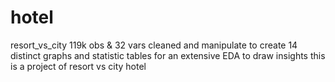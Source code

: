 # hotel
resort_vs_city
119k obs & 32 vars cleaned and manipulate to create 14 distinct graphs and statistic tables for an extensive EDA to draw insights
this is a project of resort vs city hotel
